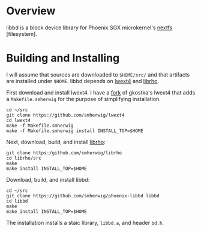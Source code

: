Overview
========
libbd is a block device library for Phoenix SGX microkernel's
[nextfs](https://github.com/smherwig/phoenix-fileserver) [filesystem].


Building and Installing
=======================
I will assume that sources are downloaded to `$HOME/src/` and that artifacts
are installed under `$HOME`.  libbd depends on [lwext4](https://github.com/gkostka/lwext4) and [librho](https://github.com/smherwig/librho).


First download and install lwext4.  I have a
[fork](https://github.com/smherwig/lwext4) of gkostka's lwext4 that adds
a `Makefile.smherwig` for the purpose of simplifying installation.

```
cd ~/src
git clone https://github.com/smherwig/lwext4
cd lwext4
make -f Makefile.smherwig
make -f Makefile.smherwig install INSTALL_TOP=$HOME
```


Next, download, build, and install
[librho](https://github.com/smherwig/librho):

```
git clone https:/github.com/smherwig/librho
cd librho/src
make
make install INSTALL_TOP=$HOME
```


Download, build, and install libbd:

```
cd ~/src
git clone https://github.com/smherwig/phoenix-libbd libbd
cd libbd
make
make install INSTALL_TOP=$HOME
```

The installation installs a staic library, `libbd.a`, and header `bd.h`.

